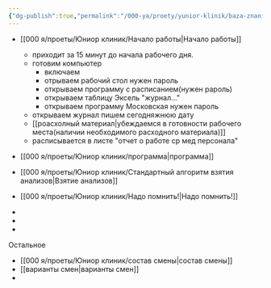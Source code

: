```yaml
---
{"dg-publish":true,"permalink":"/000-ya/proety/yunior-klinik/baza-znanij/","tags":["gardenEntry"]}
---
```



- [[000 я/проеты/Юниор клиник/Начало работы\|Начало работы]]
	- приходит за 15 минут до начала рабочего дня. 
	- готовим компьютер
		- включаем
		- отрываем рабочий стол нужен пароль
		- открываем программу с расписанием(нужен рароль)
		- открываем таблицу Эксель "журнал..."
		- открываем программу Московская нужен пароль
	- открываем журнал пишем сегодняжнюю дату
	- [[роасхолный материал\|убеждаемся в готовности рабочего места(наличии необходимого расходного материала)]]
	- расписывается в листе "отчет о работе ср мед персонала"
- [[000 я/проеты/Юниор клиник/программа\|программа]]
- [[000 я/проеты/Юниор клиник/Стандартный алгоритм взятия анализов\|Взятие анализов]]
- [[000 я/проеты/Юниор клиник/Надо помнить!\|Надо помнить!]]

- 
- 
- 
Остальное
- [[000 я/проеты/Юниор клиник/состав смены\|состав смены]]
- [[варианты смен\|варианты смен]] 
- 
